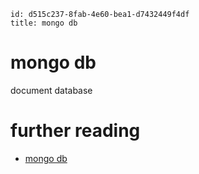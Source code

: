 ```
id: d515c237-8fab-4e60-bea1-d7432449f4df
title: mongo db
```

# mongo db

document database

# further reading

* [mongo db][1]

[1]: https://www.mongodb.com
